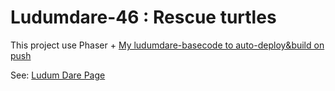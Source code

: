 # Ludumdare-46 : Rescue turtles
 
This project use Phaser + [My ludumdare-basecode to auto-deploy&build on push](https://github.com/A-312/ludumdare-basecode)

See: [Ludum Dare Page](https://ldjam.com/events/ludum-dare/46/rescue-turtles-1)
 
